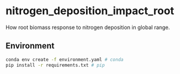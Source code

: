 # nitrogen_deposition_impact_root
How root biomass response to nitrogen deposition in global range.

## Environment

```bash
conda env create -f environment.yaml # conda
pip install -r requirements.txt # pip
```